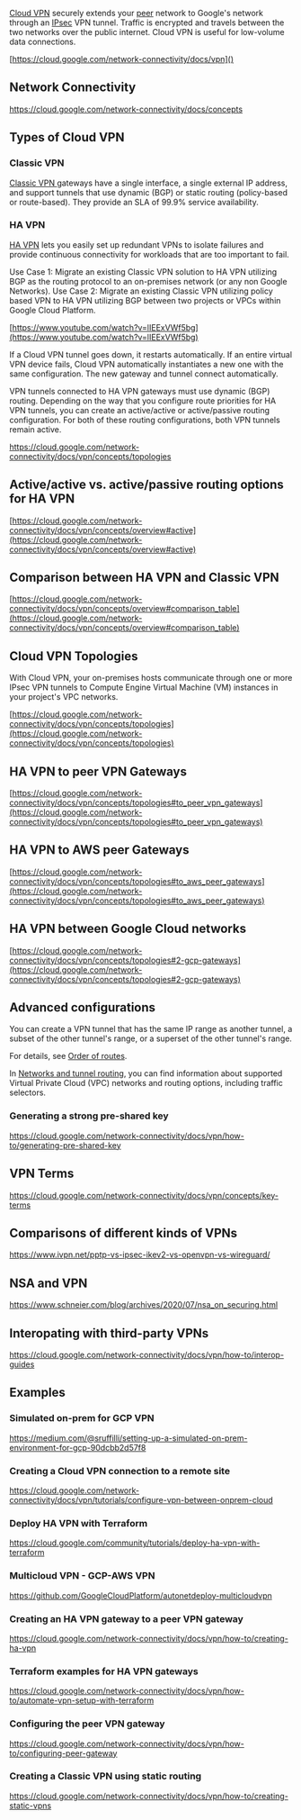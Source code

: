 

[Cloud VPN](https://cloud.google.com/network-connectivity/docs/vpn) securely extends your [peer](https://cloud.google.com/network-connectivity/docs/vpn/concepts/key-terms#peer-definition) network to Google's network through an [IPsec](https://en.wikipedia.org/wiki/IPsec) VPN tunnel. Traffic is encrypted and travels between the two networks over the public internet. Cloud VPN is useful for low-volume data connections.

[https://cloud.google.com/network-connectivity/docs/vpn]()

## Network Connectivity

https://cloud.google.com/network-connectivity/docs/concepts

## Types of Cloud VPN


### Classic VPN

[ Classic VPN ](https://cloud.google.com/network-connectivity/docs/vpn/concepts/overview#classic-vpn)gateways have a single interface, a single external IP address, and support tunnels that use dynamic (BGP) or static routing (policy-based or route-based). They provide an SLA of 99.9% service availability.


### HA VPN

[HA VPN](https://cloud.google.com/network-connectivity/docs/vpn/concepts/overview#ha-vpn) lets you easily set up redundant VPNs to isolate failures and provide continuous connectivity for workloads that are too important to fail. 

Use Case 1: Migrate an existing Classic VPN solution to HA VPN utilizing BGP as the routing protocol to an on-premises network (or any non Google Networks). Use Case 2: Migrate an existing Classic VPN utilizing policy based VPN to HA VPN utilizing BGP between two projects or VPCs within Google Cloud Platform.

[https://www.youtube.com/watch?v=lIEExVWf5bg](https://www.youtube.com/watch?v=lIEExVWf5bg)

If a Cloud VPN tunnel goes down, it restarts automatically. If an entire virtual VPN device fails, Cloud VPN automatically instantiates a new one with the same configuration. The new gateway and tunnel connect automatically.

VPN tunnels connected to HA VPN gateways must use dynamic (BGP) routing. Depending on the way that you configure route priorities for HA VPN tunnels, you can create an active/active or active/passive routing configuration. For both of these routing configurations, both VPN tunnels remain active.

https://cloud.google.com/network-connectivity/docs/vpn/concepts/topologies


## Active/active vs. active/passive routing options for HA VPN

[https://cloud.google.com/network-connectivity/docs/vpn/concepts/overview#active](https://cloud.google.com/network-connectivity/docs/vpn/concepts/overview#active)


## Comparison between HA VPN and Classic VPN

[https://cloud.google.com/network-connectivity/docs/vpn/concepts/overview#comparison_table](https://cloud.google.com/network-connectivity/docs/vpn/concepts/overview#comparison_table)


## Cloud VPN Topologies

With Cloud VPN, your on-premises hosts communicate through one or more IPsec VPN tunnels to Compute Engine Virtual Machine (VM) instances in your project's VPC networks.

[https://cloud.google.com/network-connectivity/docs/vpn/concepts/topologies](https://cloud.google.com/network-connectivity/docs/vpn/concepts/topologies)


## HA VPN to peer VPN Gateways

[https://cloud.google.com/network-connectivity/docs/vpn/concepts/topologies#to_peer_vpn_gateways](https://cloud.google.com/network-connectivity/docs/vpn/concepts/topologies#to_peer_vpn_gateways)


## HA VPN to AWS peer Gateways

[https://cloud.google.com/network-connectivity/docs/vpn/concepts/topologies#to_aws_peer_gateways](https://cloud.google.com/network-connectivity/docs/vpn/concepts/topologies#to_aws_peer_gateways)


## HA VPN between Google Cloud networks

[https://cloud.google.com/network-connectivity/docs/vpn/concepts/topologies#2-gcp-gateways](https://cloud.google.com/network-connectivity/docs/vpn/concepts/topologies#2-gcp-gateways)

## Advanced configurations

You can create a VPN tunnel that has the same IP range as another tunnel, a subset of the other tunnel's range, or a superset of the other tunnel's range.

For details, see [Order of routes](https://cloud.google.com/network-connectivity/docs/vpn/concepts/order-of-routes).




In [Networks and tunnel routing](https://cloud.google.com/network-connectivity/docs/vpn/concepts/choosing-networks-routing), you can find information about supported Virtual Private Cloud (VPC) networks and routing options, including traffic selectors.


### Generating a strong pre-shared key

https://cloud.google.com/network-connectivity/docs/vpn/how-to/generating-pre-shared-key


## VPN Terms
https://cloud.google.com/network-connectivity/docs/vpn/concepts/key-terms

## Comparisons of different kinds of VPNs


https://www.ivpn.net/pptp-vs-ipsec-ikev2-vs-openvpn-vs-wireguard/

## NSA and VPN

https://www.schneier.com/blog/archives/2020/07/nsa_on_securing.html


## Interopating with third-party VPNs

https://cloud.google.com/network-connectivity/docs/vpn/how-to/interop-guides


## Examples

### Simulated on-prem for GCP VPN

https://medium.com/@sruffilli/setting-up-a-simulated-on-prem-environment-for-gcp-90dcbb2d57f8

### Creating a Cloud VPN connection to a remote site 
https://cloud.google.com/network-connectivity/docs/vpn/tutorials/configure-vpn-between-onprem-cloud

### Deploy HA VPN with Terraform
https://cloud.google.com/community/tutorials/deploy-ha-vpn-with-terraform

### Multicloud VPN - GCP-AWS VPN

https://github.com/GoogleCloudPlatform/autonetdeploy-multicloudvpn

### Creating an HA VPN gateway to a peer VPN gateway 
https://cloud.google.com/network-connectivity/docs/vpn/how-to/creating-ha-vpn

### Terraform examples for HA VPN gateways

https://cloud.google.com/network-connectivity/docs/vpn/how-to/automate-vpn-setup-with-terraform


### Configuring the peer VPN gateway

https://cloud.google.com/network-connectivity/docs/vpn/how-to/configuring-peer-gateway

### Creating a Classic VPN using static routing

https://cloud.google.com/network-connectivity/docs/vpn/how-to/creating-static-vpns